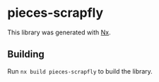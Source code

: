 # pieces-scrapfly

This library was generated with [Nx](https://nx.dev).

## Building

Run `nx build pieces-scrapfly` to build the library.
